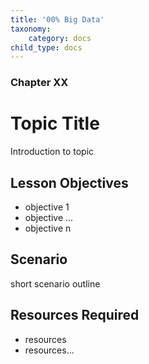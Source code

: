 ```yaml
---
title: '00% Big Data'
taxonomy:
    category: docs
child_type: docs
---
```


### Chapter XX

# Topic Title

Introduction to topic

## Lesson Objectives

*	objective 1
*	objective ...
*	objective n

## Scenario

short scenario outline

## Resources Required

* resources
* resources...

